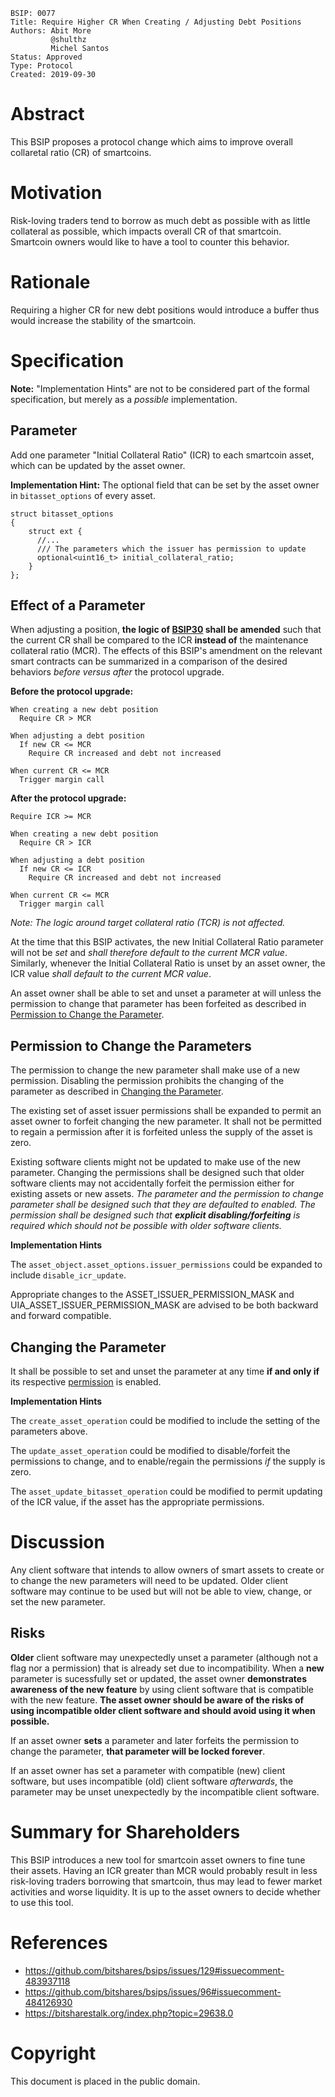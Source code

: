     BSIP: 0077
    Title: Require Higher CR When Creating / Adjusting Debt Positions
    Authors: Abit More
             @shulthz
             Michel Santos
    Status: Approved
    Type: Protocol
    Created: 2019-09-30

# Abstract

This BSIP proposes a protocol change which aims to improve overall collaretal ratio (CR) of smartcoins.

# Motivation

Risk-loving traders tend to borrow as much debt as possible with as little collateral as possible,
which impacts overall CR of that smartcoin. Smartcoin owners would like to have a tool to counter
this behavior.

# Rationale

Requiring a higher CR for new debt positions would introduce a buffer thus would increase the
stability of the smartcoin.

# Specification

**Note:** "Implementation Hints" are not to be considered part of the formal specification, but merely as a _possible_ implementation.

## Parameter

Add one parameter "Initial Collateral Ratio" (ICR) to each smartcoin asset, which can be updated by the asset owner.

**Implementation Hint:** The optional field that can be set by the asset owner in `bitasset_options` of every asset.

```
struct bitasset_options
{
    struct ext {
      //...
      /// The parameters which the issuer has permission to update
      optional<uint16_t> initial_collateral_ratio;
    }
};
```

## Effect of a Parameter

When adjusting a position, **the logic of [BSIP30](https://github.com/bitshares/bsips/blob/master/bsip-0030.md) shall be amended** such that the current CR shall be compared to the ICR **instead of** the maintenance collateral ratio (MCR).  The effects of this BSIP's amendment on the relevant smart contracts can be summarized in a comparison of the desired behaviors _before versus after_ the protocol upgrade.

**Before the protocol upgrade:**
```
When creating a new debt position
  Require CR > MCR

When adjusting a debt position
  If new CR <= MCR
    Require CR increased and debt not increased

When current CR <= MCR
  Trigger margin call
```

**After the protocol upgrade:**
```
Require ICR >= MCR

When creating a new debt position
  Require CR > ICR

When adjusting a debt position
  If new CR <= ICR
    Require CR increased and debt not increased

When current CR <= MCR
  Trigger margin call
```

_Note: The logic around *target collateral ratio* (TCR) is not affected._

At the time that this BSIP activates, the new Initial Collateral Ratio parameter will not be _set_ and _shall therefore default to the current MCR value_.  Similarly, whenever the Initial Collateral Ratio is unset by an asset owner, the ICR value _shall default to the current MCR value_.

An asset owner shall be able to set and unset a parameter at will unless the permission to change that parameter has been forfeited as described in [Permission to Change the Parameter](#permissions).


## <div id="permissions">Permission to Change the Parameters</div>

The permission to change the new parameter shall make use of a new permission.  Disabling the permission prohibits the changing of the parameter as described in [Changing the Parameter](#changing-parameters).

The existing set of asset issuer permissions shall be expanded to permit an asset owner to forfeit changing the new parameter.  It shall not be permitted to regain a permission after it is forfeited unless the supply of the asset is zero.

Existing software clients might not be updated to make use of the new parameter.  Changing the permissions shall be designed such that older software clients may not accidentally forfeit the permission either for existing assets or new assets.  _The parameter and the permission to change parameter shall be designed such that they are defaulted to enabled.  The permission shall be designed such that **explicit disabling/forfeiting** is required which should not be possible with older software clients._

**Implementation Hints**

The `asset_object.asset_options.issuer_permissions` could be expanded to include `disable_icr_update`.

Appropriate changes to the ASSET_ISSUER_PERMISSION_MASK and UIA_ASSET_ISSUER_PERMISSION_MASK are advised to be both backward and forward compatible.


## <div id="changing-parameters">Changing the Parameter</div>

It shall be possible to set and unset the parameter at any time __if and only if__ its respective [permission](#permissions) is enabled.

**Implementation Hints**

The `create_asset_operation` could be modified to include the setting of the parameters above.

The `update_asset_operation` could be modified to disable/forfeit the permissions to change, and to enable/regain the permissions _if_ the supply is zero.

The `asset_update_bitasset_operation` could be modified to permit updating of the ICR value, if the asset has the appropriate permissions.


# Discussion

Any client software that intends to allow owners of smart assets to create or to change the new parameters will need to be updated.  Older client software may continue to be used but will not be able to view, change, or set the new parameter.

## Risks

**Older** client software may unexpectedly unset a parameter (although not a flag nor a permission) that is already set due to incompatibility. When a **new** parameter is sucessfully set or updated, the asset owner **demonstrates awareness of the new feature** by using client software that is compatible with the new feature. **The asset owner should be aware of the risks of using incompatible older client software and should avoid using it when possible.**

If an asset owner **sets** a parameter and later forfeits the permission to change the parameter, **that parameter will be locked forever**.

If an asset owner has set a parameter with compatible (new) client software, but uses incompatible (old) client software _afterwards_, the parameter may be unset unexpectedly by the incompatible client software.


# Summary for Shareholders

This BSIP introduces a new tool for smartcoin asset owners to fine tune their assets.
Having an ICR greater than MCR would probably result in less risk-loving traders borrowing that
smartcoin, thus may lead to fewer market activities and worse liquidity. It is up to the asset
owners to decide whether to use this tool.

# References
* https://github.com/bitshares/bsips/issues/129#issuecomment-483937118
* https://github.com/bitshares/bsips/issues/96#issuecomment-484126930
* https://bitsharestalk.org/index.php?topic=29638.0

# Copyright
This document is placed in the public domain.
